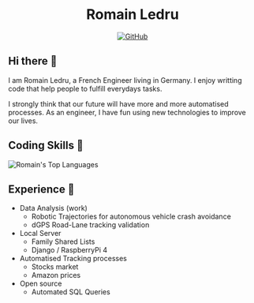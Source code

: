 <h1 align="center">
    Romain Ledru
</h1>
<p align="center">
    <a href="https://github.com/romainledru"><img src="https://img.shields.io/github/followers/romainledru.svg?label=GitHub&style=social" alt="GitHub"></a>
</p>

## Hi there 👋

I am Romain Ledru, a French Engineer living in Germany.
I enjoy writting code that help people to fulfill everydays tasks.

I strongly think that our future will have more and more automatised processes.
As an engineer, I have fun using new technologies to improve our lives.

## Coding Skills 🔭

![Romain's Top Languages](https://github-readme-stats.vercel.app/api/top-langs/?username=romainledru&layout=compact)

## Experience 🌱

* Data Analysis (work)
    * Robotic Trajectories for autonomous vehicle crash avoidance
    * dGPS Road-Lane tracking validation
* Local Server
    * Family Shared Lists
    * Django / RaspberryPi 4
* Automatised Tracking processes
    * Stocks market
    * Amazon prices
* Open source
    * Automated SQL Queries

<!--
**romainledru/romainledru** is a ✨ _special_ ✨ repository because its `README.md` (this file) appears on your GitHub profile.

Here are some ideas to get you started:

- 🔭 I’m currently working on ...
- 🌱 I’m currently learning ...
- 👯 I’m looking to collaborate on ...
- 🤔 I’m looking for help with ...
- 💬 Ask me about ...
- 📫 How to reach me: ...
- 😄 Pronouns: ...
- ⚡ Fun fact: ...
-->
